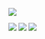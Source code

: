 ![](https://komarev.com/ghpvc/?username=dxavx)
<!---Для компактной версии-->
![](https://github-profile-summary-cards.vercel.app/api/cards/profile-details?username=dxavx&theme=default)
![](https://github-profile-summary-cards.vercel.app/api/cards/most-commit-language?username=dxavx&theme=default)
![](https://github-profile-summary-cards.vercel.app/api/cards/repos-per-language?username=dxavx&theme=default)

